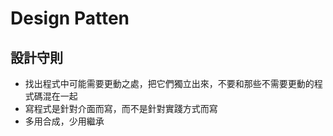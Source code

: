 # Design Patten

## 設計守則
- 找出程式中可能需要更動之處，把它們獨立出來，不要和那些不需要更動的程式碼混在一起
- 寫程式是針對介面而寫，而不是針對實踐方式而寫
- 多用合成，少用繼承